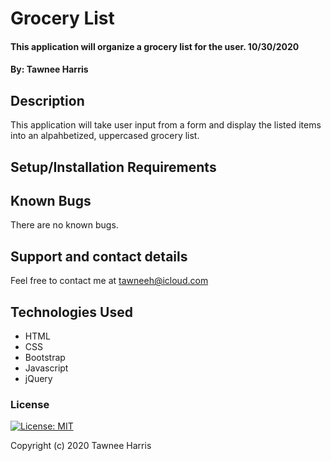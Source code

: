 # Grocery List

#### This application will organize a grocery list for the user. 10/30/2020

#### By: Tawnee Harris

## Description

This application will take user input from a form and display the listed items into an alpahbetized, uppercased grocery list. 

## Setup/Installation Requirements


## Known Bugs

There are no known bugs.

## Support and contact details

Feel free to contact me at <tawneeh@icloud.com>

## Technologies Used

* HTML
* CSS
* Bootstrap
* Javascript
* jQuery

### License

[![License: MIT](https://img.shields.io/badge/License-MIT-yellow.svg)](https://opensource.org/licenses/MIT)

Copyright (c) 2020 Tawnee Harris